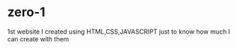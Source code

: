# zero-1
1st website I created using HTML,CSS,JAVASCRIPT just to know how much I can create with them
